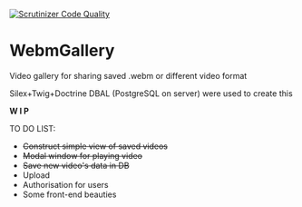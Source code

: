 [![Scrutinizer Code Quality](https://scrutinizer-ci.com/g/Darkenery/WebmGallery/badges/quality-score.png?b=master)](https://scrutinizer-ci.com/g/Darkenery/WebmGallery/?branch=master)

# WebmGallery
Video gallery for sharing saved .webm or different video format

Silex+Twig+Doctrine DBAL (PostgreSQL on server) were used to create this

__W I P__

TO DO LIST:
* ~~Construct simple view of saved videos~~
* ~~Modal window for playing video~~
* ~~Save new video's data in DB~~
* Upload
* Authorisation for users
* Some front-end beauties


